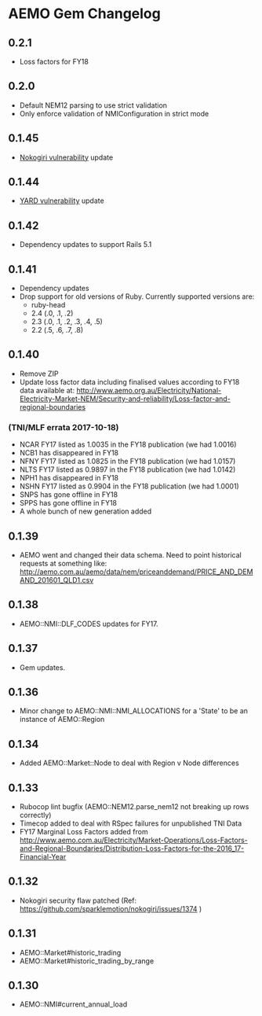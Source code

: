 # AEMO Gem Changelog

## 0.2.1

* Loss factors for FY18

## 0.2.0

* Default NEM12 parsing to use strict validation
* Only enforce validation of NMIConfiguration in strict mode

## 0.1.45

* [Nokogiri vulnerability](https://rubysec.com/advisories/nokogiri-CVE-2017-15412) update

## 0.1.44

* [YARD vulnerability](https://rubysec.com/advisories/yard-CVE-2017-17042) update

## 0.1.42

* Dependency updates to support Rails 5.1

## 0.1.41

* Dependency updates
* Drop support for old versions of Ruby. Currently supported versions are:
  * ruby-head
  * 2.4 (.0, .1, .2)
  * 2.3 (.0, .1, .2, .3, .4, .5)
  * 2.2 (.5, .6, .7, .8)

## 0.1.40

* Remove ZIP
* Update loss factor data including finalised values according to FY18 data
  available at:
  http://www.aemo.org.au/Electricity/National-Electricity-Market-NEM/Security-and-reliability/Loss-factor-and-regional-boundaries

### (TNI/MLF errata 2017-10-18)

* NCAR FY17 listed as 1.0035 in the FY18 publication (we had 1.0016)
* NCB1 has disappeared in FY18
* NFNY FY17 listed as 1.0825 in the FY18 publication (we had 1.0157)
* NLTS FY17 listed as 0.9897 in the FY18 publication (we had 1.0142)
* NPH1 has disappeared in FY18
* NSHN FY17 listed as 0.9904 in the FY18 publication (we had 1.0001)
* SNPS has gone offline in FY18
* SPPS has gone offline in FY18
* A whole bunch of new generation added

## 0.1.39

* AEMO went and changed their data schema. Need to point historical requests
at something like:
http://aemo.com.au/aemo/data/nem/priceanddemand/PRICE_AND_DEMAND_201601_QLD1.csv

## 0.1.38

* AEMO::NMI::DLF_CODES updates for FY17.

## 0.1.37

* Gem updates.

## 0.1.36

* Minor change to AEMO::NMI::NMI_ALLOCATIONS for a 'State' to be an instance of AEMO::Region

## 0.1.34

* Added AEMO::Market::Node to deal with Region v Node differences

## 0.1.33

* Rubocop lint bugfix (AEMO::NEM12.parse_nem12 not breaking up rows correctly)
* Timecop added to deal with RSpec failures for unpublished TNI Data
* FY17 Marginal Loss Factors added from http://www.aemo.com.au/Electricity/Market-Operations/Loss-Factors-and-Regional-Boundaries/Distribution-Loss-Factors-for-the-2016_17-Financial-Year

## 0.1.32

* Nokogiri security flaw patched (Ref: https://github.com/sparklemotion/nokogiri/issues/1374 )

## 0.1.31

* AEMO::Market#historic_trading
* AEMO::Market#historic_trading_by_range

## 0.1.30

* AEMO::NMI#current_annual_load
